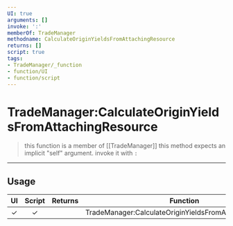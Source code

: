 ```yaml
---
UI: true
arguments: []
invoke: ':'
memberOf: TradeManager
methodname: CalculateOriginYieldsFromAttachingResource
returns: []
script: true
tags:
- TradeManager/_function
- function/UI
- function/script
---
```

# TradeManager:CalculateOriginYieldsFromAttachingResource
> this function is a member of [[TradeManager]]
> this method expects an implicit "self" argument. invoke it with `:`
-----
## Usage
|  UI | Script | Returns | Function | Arguments |
|:---:|:------:|-------:|:--------:|:---------|
|✓|✓||TradeManager:CalculateOriginYieldsFromAttachingResource||
